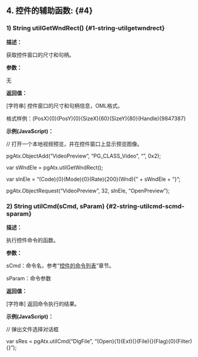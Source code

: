 ## 4\. 控件的辅助函数: {#4}

### 1) String utilGetWndRect() {#1-string-utilgetwndrect}

**描述：**

获取控件窗口的尺寸和句柄。

**参数：**

无

**返回值：**

[字符串] 控件窗口的尺寸和句柄信息，OML格式。

格式样例：(PosX){0}(PosY){0}(SizeX){60}(SizeY){80}(Handle){9847387}

**示例(JavaScript)：**

// 打开一个本地视频预览，并在控件窗口上显示预览图像。

pgAtx.ObjectAdd(“VideoPreview”, “PG_CLASS_Video”, “”, 0x2);

var sWndEle = pgAtx.utilGetWndRect();

var sInEle = “(Code){0}(Mode){0}(Rate){200}(Wnd){” + sWndEle + “}”;

pgAtx.ObjectRequest(“VideoPreview”, 32, sInEle, “OpenPreview”);

### 2) String utilCmd(sCmd, sParam) {#2-string-utilcmd-scmd-sparam}

**描述：**

执行控件命令的函数。

**参数：**

sCmd：命令名，参考“[控件的命令列表](..\jie_dian_gong_neng_lei_de_bian_cheng_can_80033a\11_pgclasslive_7c7b3a.md#5)”章节。

sParam：命令参数

**返回值：**

[字符串] 返回命令执行的结果。

**示例(JavaScript)：**

// 弹出文件选择对话框

var sRes = pgAtx.utilCmd(“DlgFile”, “(Open){1}(Ext){}(File){}(Flag){0}(Filter){}”);